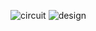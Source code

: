 ![circuit](https://raw.githubusercontent.com/zdwolfe/clock/arduino/circuit.png)
![design](https://raw.githubusercontent.com/zdwolfe/clock/arduino/design.png)
